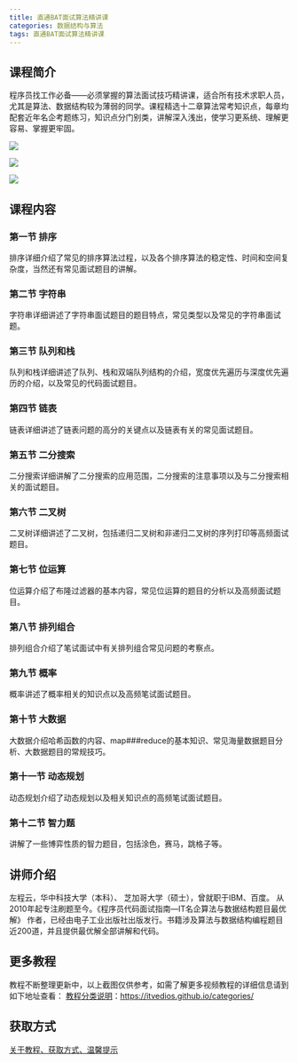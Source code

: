```yaml
---
title: 直通BAT面试算法精讲课
categories: 数据结构与算法
tags: 直通BAT面试算法精讲课
---
```


## 课程简介

程序员找工作必备——必须掌握的算法面试技巧精讲课，适合所有技术求职人员，尤其是算法、数据结构较为薄弱的同学。课程精选十二章算法常考知识点，每章均配套近年名企考题练习，知识点分门别类，讲解深入浅出，使学习更系统、理解更容易、掌握更牢固。

![](http://oqn6ggw87.bkt.clouddn.com/直通BAT面试算法精讲课1.png)

<!--more-->

![](http://oqn6ggw87.bkt.clouddn.com/直通BAT面试算法精讲课2.png)

![](http://oqn6ggw87.bkt.clouddn.com/直通BAT面试算法精讲课3.png)

## 课程内容

### 第一节 排序

排序详细介绍了常见的排序算法过程，以及各个排序算法的稳定性、时间和空间复杂度，当然还有常见面试题目的讲解。

### 第二节 字符串

字符串详细讲述了字符串面试题目的题目特点，常见类型以及常见的字符串面试题。

### 第三节 队列和栈

队列和栈详细讲述了队列、栈和双端队列结构的介绍，宽度优先遍历与深度优先遍历的介绍，以及常见的代码面试题目。

### 第四节 链表

链表详细讲述了链表问题的高分的关键点以及链表有关的常见面试题目。

### 第五节 二分搜索

二分搜索详细讲解了二分搜索的应用范围，二分搜索的注意事项以及与二分搜索相关的面试题目。

### 第六节 二叉树

二叉树详细讲述了二叉树，包括递归二叉树和非递归二叉树的序列打印等高频面试题目。

### 第七节 位运算

位运算介绍了布隆过滤器的基本内容，常见位运算的题目的分析以及高频面试题目。

### 第八节 排列组合

排列组合介绍了笔试面试中有关排列组合常见问题的考察点。

### 第九节 概率

概率讲述了概率相关的知识点以及高频笔试面试题目。

### 第十节 大数据

大数据介绍哈希函数的内容、map###reduce的基本知识、常见海量数据题目分析、大数据题目的常规技巧。

### 第十一节 动态规划

动态规划介绍了动态规划以及相关知识点的高频笔试面试题目。

### 第十二节 智力题

讲解了一些博弈性质的智力题目，包括涂色，赛马，跳格子等。

## 讲师介绍

左程云，华中科技大学（本科）、 芝加哥大学（硕士），曾就职于IBM、百度。 从2010年起专注刷题至今。《程序员代码面试指南—IT名企算法与数据结构题目最优解》 作者，已经由电子工业出版社出版发行。书籍涉及算法与数据结构编程题目近200道，并且提供最优解全部讲解和代码。

## 更多教程

教程不断整理更新中，以上截图仅供参考，如需了解更多视频教程的详细信息请到如下地址查看：
[教程分类说明](https://itvedios.github.io/categories/)：<https://itvedios.github.io/categories/>

## 获取方式

[关于教程、获取方式、温馨提示](https://itvedios.github.io/about/)
